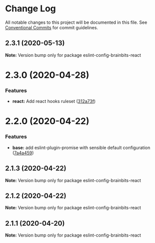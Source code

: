 # Change Log

All notable changes to this project will be documented in this file.
See [Conventional Commits](https://conventionalcommits.org) for commit guidelines.

## 2.3.1 (2020-05-13)

**Note:** Version bump only for package eslint-config-brainbits-react





# 2.3.0 (2020-04-28)


### Features

* **react:** Add react hooks ruleset ([312a73f](https://github.com/brainbits/eslint-config-brainbits/commit/312a73f16e3ed6e650c119abdcb0280d37944576))





# 2.2.0 (2020-04-22)


### Features

* **base:** add eslint-plugin-promise with sensible default configuration ([7a4a459](https://github.com/brainbits/eslint-config-brainbits/commit/7a4a4592bf670da067dacc0ec0f99b8b4d365f6c))





## 2.1.3 (2020-04-22)

**Note:** Version bump only for package eslint-config-brainbits-react





## 2.1.2 (2020-04-22)

**Note:** Version bump only for package eslint-config-brainbits-react





## 2.1.1 (2020-04-20)

**Note:** Version bump only for package eslint-config-brainbits-react
